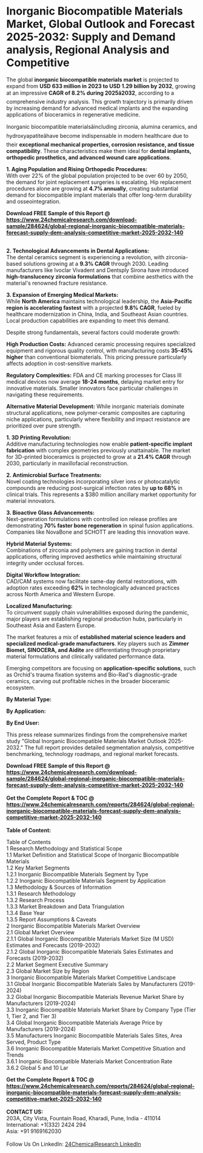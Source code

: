<h1>Inorganic Biocompatible Materials Market, Global Outlook and Forecast 2025-2032: Supply and Demand analysis, Regional Analysis and Competitive</h1><p>The global <strong>inorganic biocompatible materials market</strong> is projected to expand from <strong>USD 633 million in 2023 to USD 1.29 billion by 2032</strong>, growing at an impressive <strong>CAGR of 8.2% during 2025â2032</strong>, according to a comprehensive industry analysis. This growth trajectory is primarily driven by increasing demand for advanced medical implants and the expanding applications of bioceramics in regenerative medicine.</p><p>Inorganic biocompatible materialsâincluding zirconia, alumina ceramics, and hydroxyapatiteâhave become indispensable in modern healthcare due to their <strong>exceptional mechanical properties, corrosion resistance, and tissue compatibility</strong>. These characteristics make them ideal for <strong>dental implants, orthopedic prosthetics, and advanced wound care applications</strong>.</p><p><strong>1. Aging Population and Rising Orthopedic Procedures:</strong><br>
With over 22% of the global population projected to be over 60 by 2050, the demand for joint replacement surgeries is escalating. Hip replacement procedures alone are growing at <strong>4.7% annually</strong>, creating substantial demand for biocompatible implant materials that offer long-term durability and osseointegration.</p><div><b>Download FREE Sample of this Report @ 
            <a href="https://www.24chemicalresearch.com/download-sample/284624/global-regional-inorganic-biocompatible-materials-forecast-supply-dem-analysis-competitive-market-2025-2032-140">
            https://www.24chemicalresearch.com/download-sample/284624/global-regional-inorganic-biocompatible-materials-forecast-supply-dem-analysis-competitive-market-2025-2032-140</a></b></div><br><p><strong>2. Technological Advancements in Dental Applications:</strong><br>
The dental ceramics segment is experiencing a revolution, with zirconia-based solutions growing at a <strong>9.3% CAGR</strong> through 2030. Leading manufacturers like Ivoclar Vivadent and Dentsply Sirona have introduced <strong>high-translucency zirconia formulations</strong> that combine aesthetics with the material's renowned fracture resistance.</p><p><strong>3. Expansion of Emerging Medical Markets:</strong><br>
While <strong>North America</strong> maintains technological leadership, the <strong>Asia-Pacific region is accelerating fastest</strong> with a projected <strong>9.8% CAGR</strong>, fueled by healthcare modernization in China, India, and Southeast Asian countries. Local production capabilities are expanding to meet this demand.</p><p>Despite strong fundamentals, several factors could moderate growth:</p><p><strong>High Production Costs:</strong> Advanced ceramic processing requires specialized equipment and rigorous quality control, with manufacturing costs <strong>35-45% higher</strong> than conventional biomaterials. This pricing pressure particularly affects adoption in cost-sensitive markets.</p><p><strong>Regulatory Complexities:</strong> FDA and CE marking processes for Class III medical devices now average <strong>18-24 months</strong>, delaying market entry for innovative materials. Smaller innovators face particular challenges in navigating these requirements.</p><p><strong>Alternative Material Development:</strong> While inorganic materials dominate structural applications, new polymer-ceramic composites are capturing niche applications, particularly where flexibility and impact resistance are prioritized over pure strength.</p><p><strong>1. 3D Printing Revolution:</strong><br>
Additive manufacturing technologies now enable <strong>patient-specific implant fabrication</strong> with complex geometries previously unattainable. The market for 3D-printed bioceramics is projected to grow at a <strong>21.4% CAGR</strong> through 2030, particularly in maxillofacial reconstruction.</p><p><strong>2. Antimicrobial Surface Treatments:</strong><br>
Novel coating technologies incorporating silver ions or photocatalytic compounds are reducing post-surgical infection rates by <strong>up to 68%</strong> in clinical trials. This represents a $380 million ancillary market opportunity for material innovators.</p><p><strong>3. Bioactive Glass Advancements:</strong><br>
Next-generation formulations with controlled ion release profiles are demonstrating <strong>70% faster bone regeneration</strong> in spinal fusion applications. Companies like NovaBone and SCHOTT are leading this innovation wave.</p><p><strong>Hybrid Material Systems:</strong><br>
    Combinations of zirconia and polymers are gaining traction in dental applications, offering improved aesthetics while maintaining structural integrity under occlusal forces.</p><p><strong>Digital Workflow Integration:</strong><br>
    CAD/CAM systems now facilitate same-day dental restorations, with adoption rates exceeding <strong>62%</strong> in technologically advanced practices across North America and Western Europe.</p><p><strong>Localized Manufacturing:</strong><br>
    To circumvent supply chain vulnerabilities exposed during the pandemic, major players are establishing regional production hubs, particularly in Southeast Asia and Eastern Europe.</p><p>The market features a mix of <strong>established material science leaders and specialized medical-grade manufacturers</strong>. Key players such as <strong>Zimmer Biomet, SINOCERA, and Aidite</strong> are differentiating through proprietary material formulations and clinically validated performance data.</p><p>Emerging competitors are focusing on <strong>application-specific solutions</strong>, such as Orchid's trauma fixation systems and Bio-Rad's diagnostic-grade ceramics, carving out profitable niches in the broader bioceramic ecosystem.</p><p><strong>By Material Type:</strong></p><p><strong>By Application:</strong></p><p><strong>By End User:</strong></p><p>This press release summarizes findings from the comprehensive market study "Global Inorganic Biocompatible Materials Market Outlook 2025-2032." The full report provides detailed segmentation analysis, competitive benchmarking, technology roadmaps, and regional market forecasts.</p><div><b>Download FREE Sample of this Report @ 
            <a href="https://www.24chemicalresearch.com/download-sample/284624/global-regional-inorganic-biocompatible-materials-forecast-supply-dem-analysis-competitive-market-2025-2032-140">
            https://www.24chemicalresearch.com/download-sample/284624/global-regional-inorganic-biocompatible-materials-forecast-supply-dem-analysis-competitive-market-2025-2032-140</a></b></div><br><div><b>Get the Complete Report & TOC @ 
            <a href="https://www.24chemicalresearch.com/reports/284624/global-regional-inorganic-biocompatible-materials-forecast-supply-dem-analysis-competitive-market-2025-2032-140">
            https://www.24chemicalresearch.com/reports/284624/global-regional-inorganic-biocompatible-materials-forecast-supply-dem-analysis-competitive-market-2025-2032-140</a></b></div><br>
            <b>Table of Content:</b><p>Table of Contents<br />
1 Research Methodology and Statistical Scope<br />
1.1 Market Definition and Statistical Scope of Inorganic Biocompatible Materials<br />
1.2 Key Market Segments<br />
1.2.1 Inorganic Biocompatible Materials Segment by Type<br />
1.2.2 Inorganic Biocompatible Materials Segment by Application<br />
1.3 Methodology & Sources of Information<br />
1.3.1 Research Methodology<br />
1.3.2 Research Process<br />
1.3.3 Market Breakdown and Data Triangulation<br />
1.3.4 Base Year<br />
1.3.5 Report Assumptions & Caveats<br />
2 Inorganic Biocompatible Materials Market Overview<br />
2.1 Global Market Overview<br />
2.1.1 Global Inorganic Biocompatible Materials Market Size (M USD) Estimates and Forecasts (2019-2032)<br />
2.1.2 Global Inorganic Biocompatible Materials Sales Estimates and Forecasts (2019-2032)<br />
2.2 Market Segment Executive Summary<br />
2.3 Global Market Size by Region<br />
3 Inorganic Biocompatible Materials Market Competitive Landscape<br />
3.1 Global Inorganic Biocompatible Materials Sales by Manufacturers (2019-2024)<br />
3.2 Global Inorganic Biocompatible Materials Revenue Market Share by Manufacturers (2019-2024)<br />
3.3 Inorganic Biocompatible Materials Market Share by Company Type (Tier 1, Tier 2, and Tier 3)<br />
3.4 Global Inorganic Biocompatible Materials Average Price by Manufacturers (2019-2024)<br />
3.5 Manufacturers Inorganic Biocompatible Materials Sales Sites, Area Served, Product Type<br />
3.6 Inorganic Biocompatible Materials Market Competitive Situation and Trends<br />
3.6.1 Inorganic Biocompatible Materials Market Concentration Rate<br />
3.6.2 Global 5 and 10 Lar</p><div><b>Get the Complete Report & TOC @ 
            <a href="https://www.24chemicalresearch.com/reports/284624/global-regional-inorganic-biocompatible-materials-forecast-supply-dem-analysis-competitive-market-2025-2032-140">
            https://www.24chemicalresearch.com/reports/284624/global-regional-inorganic-biocompatible-materials-forecast-supply-dem-analysis-competitive-market-2025-2032-140</a></b></div><br><b>CONTACT US:</b><br>
            203A, City Vista, Fountain Road, Kharadi, Pune, India - 411014<br>
            International: +1(332) 2424 294<br>
            Asia: +91 9169162030 <br><br>
            Follow Us On LinkedIn: <a href="https://www.linkedin.com/company/24chemicalresearch/">24ChemicalResearch LinkedIn</a>